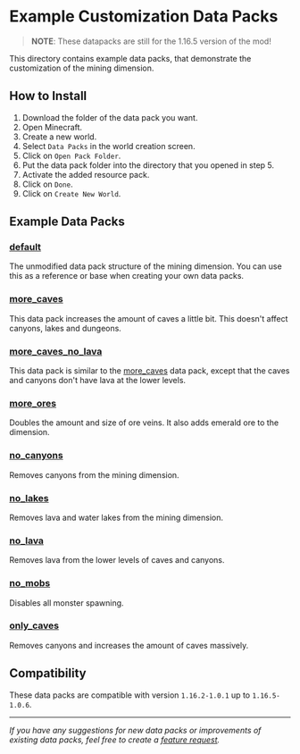 # Example Customization Data Packs

> **NOTE**: These datapacks are still for the 1.16.5 version of the mod!

This directory contains example data packs, that demonstrate the customization of the mining dimension.

## How to Install

1. Download the folder of the data pack you want.
2. Open Minecraft.
3. Create a new world.
4. Select `Data Packs` in the world creation screen.
5. Click on `Open Pack Folder`.
6. Put the data pack folder into the directory that you opened in step 5.
7. Activate the added resource pack.
8. Click on `Done`.
9. Click on `Create New World`.

## Example Data Packs

### [default](default/)

The unmodified data pack structure of the mining dimension.
You can use this as a reference or base when creating your own data packs.

### [more_caves](more_caves/)

This data pack increases the amount of caves a little bit. This doesn't affect canyons, lakes and dungeons.

### [more_caves_no_lava](more_caves_no_lava/)

This data pack is similar to the [more_caves](more_caves/) data pack, except that the caves and canyons don't have lava at the lower levels.

### [more_ores](more_ores/)

Doubles the amount and size of ore veins. It also adds emerald ore to the dimension.

### [no_canyons](no_canyons/)

Removes canyons from the mining dimension.

### [no_lakes](no_lakes/)

Removes lava and water lakes from the mining dimension.

### [no_lava](no_lava/)

Removes lava from the lower levels of caves and canyons.

### [no_mobs](no_mobs/)

Disables all monster spawning.

### [only_caves](only_caves/)

Removes canyons and increases the amount of caves massively.

## Compatibility

These data packs are compatible with version `1.16.2-1.0.1` up to `1.16.5-1.0.6`.

---

*If you have any suggestions for new data packs or improvements of existing data packs, feel free to create a [feature request](https://github.com/henkelmax/advanced-mining-dimension/issues/new?assignees=henkelmax&labels=enhancement&template=feature_request.md).*
